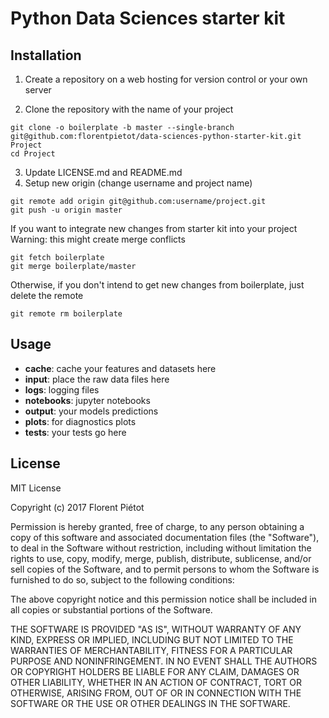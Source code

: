 # Python Data Sciences starter kit

## Installation

1. Create a repository on a web hosting for version control or your own server

2. Clone the repository with the name of your project
```
git clone -o boilerplate -b master --single-branch git@github.com:florentpietot/data-sciences-python-starter-kit.git Project
cd Project
```
3. Update LICENSE.md and README.md
4. Setup new origin (change username and project name)
```
git remote add origin git@github.com:username/project.git
git push -u origin master
```

If you want to integrate new changes from starter kit into your project
Warning: this might create merge conflicts
```
git fetch boilerplate
git merge boilerplate/master
```
Otherwise, if you don't intend to get new changes from boilerplate,
just delete the remote
```
git remote rm boilerplate
```

## Usage
* **cache**: cache your features and datasets here
* **input**: place the raw data files here
* **logs**: logging files
* **notebooks**: jupyter notebooks
* **output**: your models predictions
* **plots**: for diagnostics plots
* **tests**: your tests go here

## License
MIT License

Copyright (c) 2017 Florent Piétot

Permission is hereby granted, free of charge, to any person obtaining a copy
of this software and associated documentation files (the "Software"), to deal
in the Software without restriction, including without limitation the rights
to use, copy, modify, merge, publish, distribute, sublicense, and/or sell
copies of the Software, and to permit persons to whom the Software is
furnished to do so, subject to the following conditions:

The above copyright notice and this permission notice shall be included in all
copies or substantial portions of the Software.

THE SOFTWARE IS PROVIDED "AS IS", WITHOUT WARRANTY OF ANY KIND, EXPRESS OR
IMPLIED, INCLUDING BUT NOT LIMITED TO THE WARRANTIES OF MERCHANTABILITY,
FITNESS FOR A PARTICULAR PURPOSE AND NONINFRINGEMENT. IN NO EVENT SHALL THE
AUTHORS OR COPYRIGHT HOLDERS BE LIABLE FOR ANY CLAIM, DAMAGES OR OTHER
LIABILITY, WHETHER IN AN ACTION OF CONTRACT, TORT OR OTHERWISE, ARISING FROM,
OUT OF OR IN CONNECTION WITH THE SOFTWARE OR THE USE OR OTHER DEALINGS IN THE
SOFTWARE.

